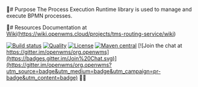 🪯# Purpose
The Process Execution Runtime library is used to manage and execute BPMN processes.

💌# Resources
Documentation at [Wiki](https://wiki.org/tor0052)(https://wiki.openwms.cloud/projects/tms-routing-service/wiki)

[![Build status](https://github.com/openwms/org.openwms.core.process.execution/actions/workflows/master-build.yml/badge.svg)](https://github.com/openwms/org.openwms.core.process.execution/actions/workflows/master-build.yml)
[![Quality](https://sonarcloud.io/api/project_badges/measure?project=org.openwms:org.openwms.core.process.execution&metric=alert_status)](https://sonarcloud.io/dashboard?id=org.openwms:org.openwms.core.process.execution)
[![License](https://img.shields.io/badge/License-Apache%202.0-blue.svg)](LICENSE)
[![Maven central](https://img.shields.io/maven-central/v/org.openwms/org.openwms.core.process.execution)](https://search.maven.org/search?q=a:org.openwms.core.process.execution)
[![Join the chat at https://gitter.im/openwms/org.openwms](https://badges.gitter.im/Join%20Chat.svg)](https://gitter.im/openwms/org.openwms?utm_source=badge&utm_medium=badge&utm_campaign=pr-badge&utm_content=badge)
💌🤬
